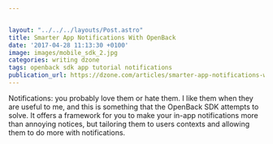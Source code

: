 ```yaml
---


layout: "../../../layouts/Post.astro"
title: Smarter App Notifications With OpenBack
date: '2017-04-28 11:13:30 +0100'
image: images/mobile_sdk_2.jpg
categories: writing dzone
tags: openback sdk app tutorial notifications
publication_url: https://dzone.com/articles/smarter-app-notifications-with-openback
---
```


Notifications: you probably love them or hate them. I like them when they are useful to me, and this is something that the OpenBack SDK attempts to solve. It offers a framework for you to make your in-app notifications more than annoying notices, but tailoring them to users contexts and allowing them to do more with notifications.
